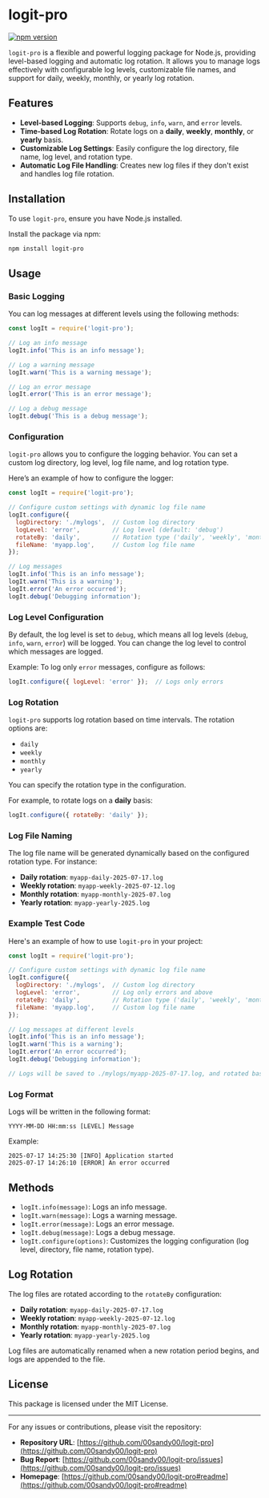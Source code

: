 
# logit-pro

[![npm version](https://badge.fury.io/js/logit-pro.svg)](https://www.npmjs.com/package/logit-pro)

`logit-pro` is a flexible and powerful logging package for Node.js, providing level-based logging and automatic log rotation. It allows you to manage logs effectively with configurable log levels, customizable file names, and support for daily, weekly, monthly, or yearly log rotation.

## Features

- **Level-based Logging**: Supports `debug`, `info`, `warn`, and `error` levels.
- **Time-based Log Rotation**: Rotate logs on a **daily**, **weekly**, **monthly**, or **yearly** basis.
- **Customizable Log Settings**: Easily configure the log directory, file name, log level, and rotation type.
- **Automatic Log File Handling**: Creates new log files if they don't exist and handles log file rotation.

## Installation

To use `logit-pro`, ensure you have Node.js installed.

Install the package via npm:

```bash
npm install logit-pro
```

## Usage

### Basic Logging

You can log messages at different levels using the following methods:

```javascript
const logIt = require('logit-pro');

// Log an info message
logIt.info('This is an info message');

// Log a warning message
logIt.warn('This is a warning message');

// Log an error message
logIt.error('This is an error message');

// Log a debug message
logIt.debug('This is a debug message');
```

### Configuration

`logit-pro` allows you to configure the logging behavior. You can set a custom log directory, log level, log file name, and log rotation type.

Here’s an example of how to configure the logger:

```javascript
const logIt = require('logit-pro');

// Configure custom settings with dynamic log file name
logIt.configure({
  logDirectory: './mylogs',  // Custom log directory
  logLevel: 'error',         // Log level (default: 'debug')
  rotateBy: 'daily',         // Rotation type ('daily', 'weekly', 'monthly', 'yearly')
  fileName: 'myapp.log',     // Custom log file name
});

// Log messages
logIt.info('This is an info message');
logIt.warn('This is a warning');
logIt.error('An error occurred');
logIt.debug('Debugging information');
```

### Log Level Configuration

By default, the log level is set to `debug`, which means all log levels (`debug`, `info`, `warn`, `error`) will be logged. You can change the log level to control which messages are logged.

Example: To log only `error` messages, configure as follows:

```javascript
logIt.configure({ logLevel: 'error' });  // Logs only errors
```

### Log Rotation

`logit-pro` supports log rotation based on time intervals. The rotation options are:

- `daily`
- `weekly`
- `monthly`
- `yearly`

You can specify the rotation type in the configuration.

For example, to rotate logs on a **daily** basis:

```javascript
logIt.configure({ rotateBy: 'daily' });
```

### Log File Naming

The log file name will be generated dynamically based on the configured rotation type. For instance:

- **Daily rotation**: `myapp-daily-2025-07-17.log`
- **Weekly rotation**: `myapp-weekly-2025-07-12.log`
- **Monthly rotation**: `myapp-monthly-2025-07.log`
- **Yearly rotation**: `myapp-yearly-2025.log`

### Example Test Code

Here's an example of how to use `logit-pro` in your project:

```javascript
const logIt = require('logit-pro');

// Configure custom settings with dynamic log file name
logIt.configure({
  logDirectory: './mylogs',  // Custom log directory
  logLevel: 'error',         // Log only errors and above
  rotateBy: 'daily',         // Rotation type ('daily', 'weekly', 'monthly', 'yearly')
  fileName: 'myapp.log',     // Custom log file name
});

// Log messages at different levels
logIt.info('This is an info message');
logIt.warn('This is a warning');
logIt.error('An error occurred');
logIt.debug('Debugging information');

// Logs will be saved to ./mylogs/myapp-2025-07-17.log, and rotated based on time.
```

### Log Format

Logs will be written in the following format:

```
YYYY-MM-DD HH:mm:ss [LEVEL] Message
```

Example:

```
2025-07-17 14:25:30 [INFO] Application started
2025-07-17 14:26:10 [ERROR] An error occurred
```

## Methods

- `logIt.info(message)`: Logs an info message.
- `logIt.warn(message)`: Logs a warning message.
- `logIt.error(message)`: Logs an error message.
- `logIt.debug(message)`: Logs a debug message.
- `logIt.configure(options)`: Customizes the logging configuration (log level, directory, file name, rotation type).

## Log Rotation

The log files are rotated according to the `rotateBy` configuration:

- **Daily rotation**: `myapp-daily-2025-07-17.log`
- **Weekly rotation**: `myapp-weekly-2025-07-12.log`
- **Monthly rotation**: `myapp-monthly-2025-07.log`
- **Yearly rotation**: `myapp-yearly-2025.log`

Log files are automatically renamed when a new rotation period begins, and logs are appended to the file.

## License

This package is licensed under the MIT License.

---

For any issues or contributions, please visit the repository:

- **Repository URL**: [https://github.com/00sandy00/logit-pro](https://github.com/00sandy00/logit-pro)
- **Bug Report**: [https://github.com/00sandy00/logit-pro/issues](https://github.com/00sandy00/logit-pro/issues)
- **Homepage**: [https://github.com/00sandy00/logit-pro#readme](https://github.com/00sandy00/logit-pro#readme)
